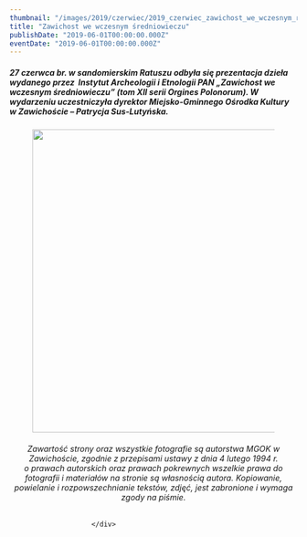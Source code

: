 ```yaml
---
thumbnail: "/images/2019/czerwiec/2019_czerwiec_zawichost_we_wczesnym_redniowieczu_2019_06_zawichost_we_wczesnym_redniowieczu_str12.jpg"
title: "Zawichost we wczesnym średniowieczu"
publishDate: "2019-06-01T00:00:00.000Z"
eventDate: "2019-06-01T00:00:00.000Z"
---
```


<div class="entry-content">
							
							
<h5 class="wp-block-heading">27 czerwca br. w sandomierskim Ratuszu odbyła się prezentacja dzieła wydanego przez&nbsp; Instytut Archeologii i Etnologii PAN „Zawichost we wczesnym średniowieczu” (tom XII serii Orgines Polonorum). W wydarzeniu uczestniczyła dyrektor Miejsko-Gminnego Ośrodka Kultury w Zawichoście – Patrycja Sus-Lutyńska. </h5>



<figure class="wp-block-image"><img fetchpriority="high" decoding="async" width="800" height="531" src="/images/2019/czerwiec/2019_czerwiec_zawichost_we_wczesnym_redniowieczu_2019_06_zawichost_we_wczesnym_redniowieczu_str12.jpg" alt="" class="wp-image-6667" srcset="/images/2019/czerwiec/2019_czerwiec_zawichost_we_wczesnym_redniowieczu_2019_06_zawichost_we_wczesnym_redniowieczu_str12.jpg 800w, /images/2019/czerwiec/str12-300x199.jpg 300w, /images/2019/czerwiec/str12-768x510.jpg 768w" sizes="(max-width: 800px) 100vw, 800px"></figure>



<h6 class="wp-block-heading" style="text-align:center"> <em>Zawartość strony oraz wszystkie fotografie są autorstwa MGOK w Zawichoście, zgodnie z przepisami ustawy z dnia 4 lutego 1994 r.</em><br> <em> o prawach autorskich oraz prawach pokrewnych wszelkie prawa do  fotografii i materiałów na stronie są własnością autora. Kopiowanie,  powielanie i rozpowszechnianie tekstów, zdjęć, jest zabronione i wymaga  zgody na piśmie.</em> </h6>
						
						</div>

